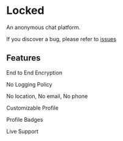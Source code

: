 # Locked

<p>An anonymous chat platform.</p>
<p>If you discover a bug, please refer to <a href="https://github.com/cw-e/locked/issues">issues</a></p>

<h2>Features</h2>
<p>End to End Encryption</p>
<p>No Logging Policy</p>
<p>No location, No email, No phone</p>
<p>Customizable Profile</p>
<p>Profile Badges</p>
<p>Live Support</p>
